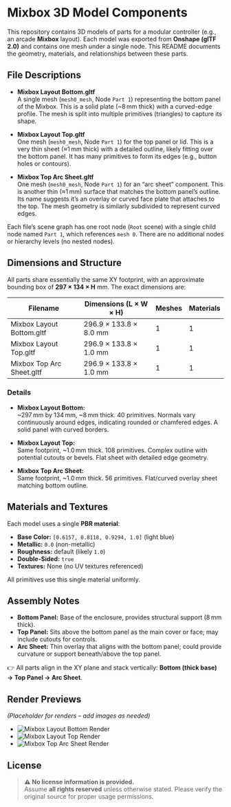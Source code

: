 
# Mixbox 3D Model Components

This repository contains 3D models of parts for a modular controller (e.g., an arcade **Mixbox** layout). Each model was exported from **Onshape (glTF 2.0)** and contains one mesh under a single node. This README documents the geometry, materials, and relationships between these parts.

## File Descriptions

- **Mixbox Layout Bottom.gltf**  
  A single mesh (`mesh0_mesh`, Node `Part 1`) representing the bottom panel of the Mixbox. This is a solid plate (~8 mm thick) with a curved-edge profile. The mesh is split into multiple primitives (triangles) to capture its shape.

- **Mixbox Layout Top.gltf**  
  One mesh (`mesh0_mesh`, Node `Part 1`) for the top panel or lid. This is a very thin sheet (≈1 mm thick) with a detailed outline, likely fitting over the bottom panel. It has many primitives to form its edges (e.g., button holes or contours).

- **Mixbox Top Arc Sheet.gltf**  
  One mesh (`mesh0_mesh`, Node `Part 1`) for an “arc sheet” component. This is another thin (≈1 mm) surface that matches the bottom panel’s outline. Its name suggests it’s an overlay or curved face plate that attaches to the top. The mesh geometry is similarly subdivided to represent curved edges.

Each file’s scene graph has one root node (`Root` scene) with a single child node named `Part 1`, which references `mesh 0`. There are no additional nodes or hierarchy levels (no nested nodes).

## Dimensions and Structure

All parts share essentially the same XY footprint, with an approximate bounding box of **297 × 134 × H** mm. The exact dimensions are:

| Filename                   | Dimensions (L × W × H)   | Meshes | Materials |
|----------------------------|-------------------------|--------|-----------|
| Mixbox Layout Bottom.gltf   | 296.9 × 133.8 × 8.0 mm  | 1      | 1         |
| Mixbox Layout Top.gltf      | 296.9 × 133.8 × 1.0 mm  | 1      | 1         |
| Mixbox Top Arc Sheet.gltf   | 296.9 × 133.8 × 1.0 mm  | 1      | 1         |

### Details

- **Mixbox Layout Bottom:**  
  ~297 mm by 134 mm, ~8 mm thick. 40 primitives. Normals vary continuously around edges, indicating rounded or chamfered edges. A solid panel with curved borders.

- **Mixbox Layout Top:**  
  Same footprint, ~1.0 mm thick. 108 primitives. Complex outline with potential cutouts or bevels. Flat sheet with detailed edge geometry.

- **Mixbox Top Arc Sheet:**  
  Same footprint, ~1.0 mm thick. 56 primitives. Flat/curved overlay sheet matching bottom outline.

## Materials and Textures

Each model uses a single **PBR material**:

- **Base Color:** `[0.6157, 0.8118, 0.9294, 1.0]` (light blue)
- **Metallic:** `0.0` (non-metallic)
- **Roughness:** default (likely `1.0`)
- **Double-Sided:** `true`
- **Textures:** None (no UV textures referenced)

All primitives use this single material uniformly.

## Assembly Notes

- **Bottom Panel:** Base of the enclosure, provides structural support (8 mm thick).
- **Top Panel:** Sits above the bottom panel as the main cover or face; may include cutouts for controls.
- **Arc Sheet:** Thin overlay that aligns with the bottom panel; could provide curvature or support beneath/above the top panel.

👉 All parts align in the XY plane and stack vertically: **Bottom (thick base) → Top Panel → Arc Sheet**.

## Render Previews

*(Placeholder for renders – add images as needed)*

- ![Mixbox Layout Bottom Render](path/to/bottom_render.png)
- ![Mixbox Layout Top Render](path/to/top_render.png)
- ![Mixbox Top Arc Sheet Render](path/to/arc_render.png)

## License

> **⚠ No license information is provided.**  
> Assume **all rights reserved** unless otherwise stated. Please verify the original source for proper usage permissions.
